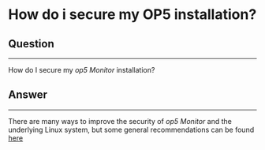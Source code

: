 # How do i secure my OP5 installation?

## Question

* * * * *

How do I secure my *op5 Monitor* installation?

## Answer

* * * * *

There are many ways to improve the security of *op5 Monitor* and the underlying Linux system, but some general recommendations can be found [here](https://kb.op5.com/display/HOWTOs/Security+hardening+your+Monitor+installation)

